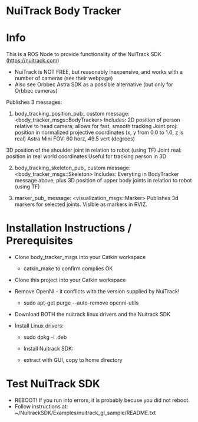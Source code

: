 # NuiTrack Body Tracker

# Info
   This is a ROS Node to provide functionality of the NuiTrack SDK (https://nuitrack.com)
   
   - NuiTrack is NOT FREE, but reasonably inexpensive, and works with a number of cameras (see their webpage)
   - Also see Orbbec Astra SDK as a possible alternative (but only for Orbbec cameras)

   Publishes 3 messages:
   
   1. body_tracking_position_pub_ custom message:  <body_tracker_msgs::BodyTracker>
   Includes:
   2D position of person relative to head camera; allows for fast, smooth tracking
     Joint.proj:  position in normalized projective coordinates
     (x, y from 0.0 to 1.0, z is real)
     Astra Mini FOV: 60 horz, 49.5 vert (degrees)

   3D position of the shoulder joint in relation to robot (using TF)
     Joint.real: position in real world coordinates
     Useful for tracking person in 3D
   
   2. body_tracking_skeleton_pub_ custom message: <body_tracker_msgs::Skeleton>
   Includes:
   Everyting in BodyTracker message above, plus 3D position of upper body 
   joints in relation to robot (using TF)

   3. marker_pub_  message: <visualization_msgs::Marker>
   Publishes 3d markers for selected joints.  Visible as markers in RVIZ.


# Installation Instructions / Prerequisites

  - Clone body_tracker_msgs into your Catkin workspace 
    - catkin_make to confirm complies OK
  - Clone this project into your Catkin workspace
  
  - Remove OpenNI - it conflicts with the version supplied by NuiTrack!
    -   sudo apt-get purge --auto-remove openni-utils
  - Download BOTH the nuitrack linux drivers and the Nuitrack SDK

  - Install Linux drivers:
    -   sudo dpkg -i <downloaded-package-name>.deb

    - Install Nuitrack SDK:
    -  extract with GUI, copy to home directory

# Test NuiTrack SDK
  - REBOOT!  If you run into errors, it is probably becuse you did not reboot.
  - Follow instructions at: ~/NuitrackSDK/Examples/nuitrack_gl_sample/README.txt



